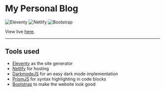 # My Personal Blog
![Eleventy](https://img.shields.io/badge/Eleventy-696969?style=for-the-badge&logo=eleventy&logoColor=white)
![Netlify](https://img.shields.io/badge/Netlify-696969?style=for-the-badge&logo=netlify&logoColor=white)
![Bootstrap](https://img.shields.io/badge/Bootstrap-696969?style=for-the-badge&logo=bootstrap&logoColor=white)


View live [here](https://milavblog.netlify.app).

---

## Tools used
- [Eleventy](https://www.11ty.dev/) as the site generator
- [Netlify](https://netlify.app/) for hosting
- [DarkmodeJS](https://darkmodejs.learn.uno) for an easy dark mode implementation
- [PrismJS](https://prismjs.com/) for syntax highlighting in code blocks
- [Bootstrap](https://getbootstrap.com/) to make the website look good



